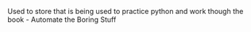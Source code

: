 Used to store that is being used to practice python and work though the 
book - Automate the Boring Stuff
